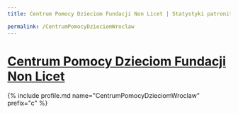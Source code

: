 ```yaml
---
title: Centrum Pomocy Dzieciom Fundacji Non Licet | Statystyki patronite.pl | Patromierz

permalink: /CentrumPomocyDzieciomWroclaw
---
```


# [Centrum Pomocy Dzieciom Fundacji Non Licet](https://patronite.pl/CentrumPomocyDzieciomWroclaw)

{% include profile.md name="CentrumPomocyDzieciomWroclaw" prefix="c" %}
